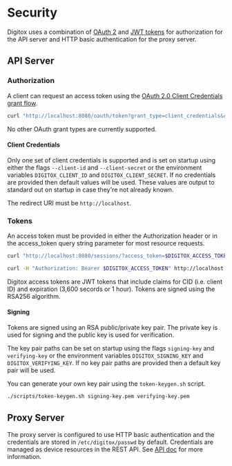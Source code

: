 # Security

Digitox uses a combination of [OAuth 2](https://tools.ietf.org/html/rfc6749) and [JWT tokens](https://tools.ietf.org/html/rfc7519)
for authorization for the API server and HTTP basic authentication for the proxy server.

## API Server

### Authorization

A client can request an access token using the [OAuth 2.0 Client Credentials grant flow](https://tools.ietf.org/html/rfc6749#section-4.4).

```bash
curl "http://localhost:8080/oauth/token?grant_type=client_credentials&client_id=${CLIENT_ID}&client_secret=${CLIENT_SECRET}&redirect_uri=http://localhost"
```

No other OAuth grant types are currently supported.

#### Client Credentials

Only one set of client credentials is supported and is set on startup using either the flags `--client-id` and
`--client-secret` or the environment variables `DIGITOX_CLIENT_ID` and `DIGITOX_CLIENT_SECRET`. If no credentials are
provided then default values will be used. These values are output to standard out on startup in case they're not
already known.

The redirect URI must be `http://localhost`.

### Tokens

An access token must be provided in either the Authorization header or in the access_token query string parameter for
most resource requests.

```bash
curl "http://localhost:8080/sessions/?access_token=$DIGITOX_ACCESS_TOKEN"
```


```bash
curl -H "Authorization: Bearer $DIGITOX_ACCESS_TOKEN" http://localhost:8080/sessions/
```

Digitox access tokens are JWT tokens that include claims for CID (i.e. client ID) and expiration (3,600 secords or 1
hour). Tokens are signed using the RSA256 algorithm.

#### Signing

Tokens are signed using an RSA public/private key pair. The private key is used for signing and the public key is used
for verification.

The key pair paths can be set on startup using the flags `signing-key` and `verifying-key` or the environment variables
`DIGITOX_SIGNING_KEY` and `DIGITOX_VERIFYING_KEY`. If no key pair paths are provided then a default key pair will be used.

You can generate your own key pair using the `token-keygen.sh` script.

```bash
./scripts/token-keygen.sh signing-key.pem verifying-key.pem
```

## Proxy Server

The proxy server is configured to use HTTP basic authentication and the credentials are stored in `/etc/digitox/passwd`
by default. Credentials are managed as device resources in the REST API. See [API doc](./api.md) for more information.

